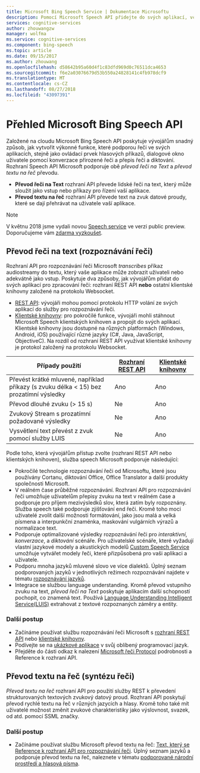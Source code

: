```yaml
---
title: Microsoft Bing Speech Service | Dokumentace Microsoftu
description: Pomocí Microsoft Speech API přidejte do svých aplikací, včetně v reálném čase interakci ze strany uživatelů akce ovládané řečí.
services: cognitive-services
author: zhouwangzw
manager: wolfma
ms.service: cognitive-services
ms.component: bing-speech
ms.topic: article
ms.date: 09/15/2017
ms.author: zhouwang
ms.openlocfilehash: d58642b95a60d4f1c83dfd969d0c76511dca4653
ms.sourcegitcommit: f6e2a03076679d53b550a24828141c4fb978dcf9
ms.translationtype: MT
ms.contentlocale: cs-CZ
ms.lasthandoff: 08/27/2018
ms.locfileid: "43097391"
---
```

# <a name="microsoft-bing-speech-api-overview"></a>Přehled Microsoft Bing Speech API

Založené na cloudu Microsoft Bing Speech API poskytuje vývojářům snadný způsob, jak vytvořit výkonné funkce, které podporou řeči ve svých aplikacích, stejně jako ovládací prvek hlasových příkazů, dialogové okno uživatele pomocí konverzace přirozené řeči a přepis řeči a diktování. Rozhraní Speech API Microsoft podporuje obě *převod řeči na Text* a *převod textu na řeč* převodu.

- **Převod řeči na Text** rozhraní API převede lidské řeči na text, který může sloužit jako vstup nebo příkazy pro řízení vaší aplikace.
- **Převod textu na řeč** rozhraní API převede text na zvuk datové proudy, které se dají přehrávat na uživatele vaší aplikace.

> [!NOTE] 
> V květnu 2018 jsme vydali novou [Speech service](../speech-service/overview.md) ve verzi public preview. Doporučujeme vám [zdarma vyzkoušet](../speech-service/get-started.md).

## <a name="speech-to-text-speech-recognition"></a>Převod řeči na text (rozpoznávání řeči)

Rozhraní API pro rozpoznávání řeči Microsoft *transcribes* příkaz audiostreamy do textu, který vaše aplikace může zobrazit uživateli nebo adekvátně jako vstup. Poskytuje dva způsoby, jak vývojářům přidat do svých aplikací pro zpracování řeči: rozhraní REST API **nebo** ostatní klientské knihovny založené na protokolu Websocket.

- [REST API](GetStarted/GetStartedREST.md): vývojáři mohou pomocí protokolu HTTP volání ze svých aplikací do služby pro rozpoznávání řeči.
- [Klientské knihovny](GetStarted/GetStartedClientLibraries.md): pro pokročilé funkce, vývojáři mohli stáhnout Microsoft Speech klientských knihoven a propojit do svých aplikací.  Klientské knihovny jsou dostupné na různých platformách (Windows, Android, iOS) používající různé jazyky (C#, Java, JavaScript, ObjectiveC). Na rozdíl od rozhraní REST API využívat klientské knihovny je protokol založený na protokolu Websocket.

| Případy použití | [Rozhraní REST API](GetStarted/GetStartedREST.md) | [Klientské knihovny](GetStarted/GetStartedClientLibraries.md) |
|-----|-----|-----|
| Převést krátké mluvené, například příkazy (s zvuku délka < 15) bez prozatímní výsledky | Ano | Ano |
| Převod dlouhé zvuku (> 15 s) | Ne | Ano |
| Zvukový Stream s prozatímní požadované výsledky | Ne | Ano |
| Vysvětlení text převést z zvuk pomocí služby LUIS | Ne | Ano |

Podle toho, která vývojářům přístup zvolte (rozhraní REST API nebo klientských knihoven), služba speech Microsoft podporuje následující:

- Pokročilé technologie rozpoznávání řeči od Microsoftu, které jsou používány Cortanu, diktování Office, Office Translator a další produkty společnosti Microsoft.
- V reálném čase průběžné rozpoznávání. Rozhraní API pro rozpoznávání řeči umožňuje uživatelům přepisy zvuku na text v reálném čase a podporuje pro příjem mezivýsledků slov, která zatím byly rozpoznány. Služba speech také podporuje zjišťování end řeči. Kromě toho moci uživatelé zvolit další možnosti formátování, jako jsou malá a velká písmena a interpunkční znaménka, maskování vulgárních výrazů a normalizace text.
- Podporuje optimalizované výsledky rozpoznávání řeči pro *interaktivní*, *konverzace*, a *diktování* scénáře. Pro uživatelské scénáře, které vyžadují vlastní jazykové modely a akustických modelů [Custom Speech Service](../custom-speech-service/cognitive-services-custom-speech-home.md) umožňuje vytvářet modely řeči, které přizpůsobená pro vaši aplikaci a uživatele.
- Podporu mnoha jazyků mluvené slovo ve více dialektů. Úplný seznam podporovaných jazyků v jednotlivých režimech rozpoznávání najdete v tématu [rozpoznávání jazyků](api-reference-rest/supportedlanguages.md).
- Integrace se službou language understanding. Kromě převod vstupního zvuku na text, *převod řeči na Text* poskytuje aplikacím další schopností pochopit, co znamená text. Používá [Language Understanding Intelligent Service(LUIS)](../LUIS/what-is-luis.md) extrahovat z textové rozpoznaných záměry a entity.

### <a name="next-steps"></a>Další postup

- Začínáme používat službu rozpoznávání řeči Microsoft s [rozhraní REST API](GetStarted/GetStartedREST.md) nebo [klientské knihovny](GetStarted/GetStartedClientLibraries.md).
- Podívejte se na [ukázkové aplikace](samples.md) v svůj oblíbený programovací jazyk.
- Přejděte do části odkaz k nalezení [Microsoft řeči Protocol](API-Reference-REST/websocketprotocol.md) podrobnosti a Reference k rozhraní API.

## <a name="text-to-speech-speech-synthesis"></a>Převod textu na řeč (syntézu řeči)

*Převod textu na řeč* rozhraní API pro použití služby REST k převedení strukturovaných textových zvukový datový proud. Rozhraní API poskytují převod rychlé textu na řeč v různých jazycích a hlasy. Kromě toho také mít uživatelé možnost změnit zvukové charakteristiky jako výslovnost, svazek, od atd. pomocí SSML značky.

### <a name="next-steps"></a>Další postup

- Začínáme používat službu Microsoft převod textu na řeč: [Text, který se Reference k rozhraní API pro rozpoznávání řeči](api-reference-rest/bingvoiceoutput.md). Úplný seznam jazyků a podporuje převod textu na řeč, naleznete v tématu [podporované národní prostředí a hlasová písma](api-reference-rest/bingvoiceoutput.md#SupLocales).
